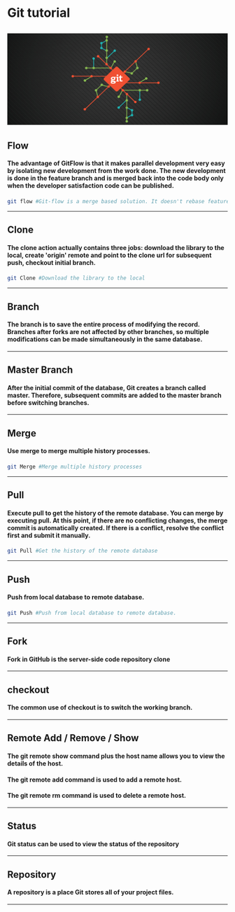 # Git tutorial

![Git](/images/git.PNG)
------

## Flow

#### The advantage of GitFlow is that it makes parallel development very easy by isolating new development from the work done. The new development is done in the feature branch and is merged back into the code body only when the developer satisfaction code can be published.

```bash
git flow #Git-flow is a merge based solution. It doesn't rebase feature branches.

```
------

## Clone

#### The clone action actually contains three jobs: download the library to the local, create 'origin' remote and point to the clone url for subsequent push, checkout initial branch.


```bash
git Clone #Download the library to the local

```
------

## Branch

#### The branch is to save the entire process of modifying the record. Branches after forks are not affected by other branches, so multiple modifications can be made simultaneously in the same database.

------

## Master Branch

#### After the initial commit of the database, Git creates a branch called master. Therefore, subsequent commits are added to the master branch before switching branches.

------

## Merge

#### Use merge to merge multiple history processes.

```bash
git Merge #Merge multiple history processes

```
------

## Pull

#### Execute pull to get the history of the remote database. You can merge by executing pull. At this point, if there are no conflicting changes, the merge commit is automatically created. If there is a conflict, resolve the conflict first and submit it manually.

```bash
git Pull #Get the history of the remote database

```
------

## Push

#### Push from local database to remote database.

```bash
git Push #Push from local database to remote database.

```
------

## Fork

#### Fork in GitHub is the server-side code repository clone

------

## checkout

#### The common use of checkout is to switch the working branch.

------

## Remote Add / Remove / Show

#### The git remote show command plus the host name allows you to view the details of the host.
#### The git remote add command is used to add a remote host.
#### The git remote rm command is used to delete a remote host.

------

## Status

#### Git status can be used to view the status of the repository

------


## Repository

#### A repository is a place Git stores all of your project files.

------
